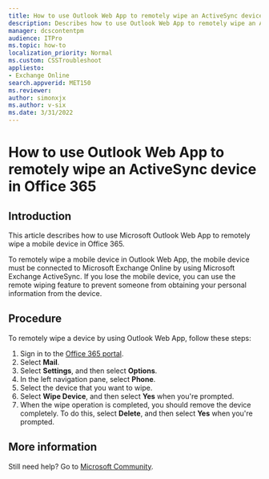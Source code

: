 ```yaml
---
title: How to use Outlook Web App to remotely wipe an ActiveSync device in Office 365
description: Describes how to use Outlook Web App to remotely wipe an ActiveSync device in Office 365.
manager: dcscontentpm
audience: ITPro
ms.topic: how-to
localization_priority: Normal
ms.custom: CSSTroubleshoot
appliesto: 
- Exchange Online
search.appverid: MET150
ms.reviewer: 
author: simonxjx
ms.author: v-six
ms.date: 3/31/2022
---
```


# How to use Outlook Web App to remotely wipe an ActiveSync device in Office 365

## Introduction

This article describes how to use Microsoft Outlook Web App to remotely wipe a mobile device in Office 365.

To remotely wipe a mobile device in Outlook Web App, the mobile device must be connected to Microsoft Exchange Online by using Microsoft Exchange ActiveSync. If you lose the mobile device, you can use the remote wiping feature to prevent someone from obtaining your personal information from the device.

## Procedure

To remotely wipe a device by using Outlook Web App, follow these steps:

1. Sign in to the [Office 365 portal](https://portal.office.com).
2. Select **Mail**.
3. Select **Settings**, and then select **Options**.
4. In the left navigation pane, select **Phone**.
5. Select the device that you want to wipe.
6. Select **Wipe Device**, and then select **Yes** when you're prompted.
7. When the wipe operation is completed, you should remove the device completely. To do this, select **Delete**, and then select **Yes** when you're prompted.

## More information

Still need help? Go to [Microsoft Community](https://answers.microsoft.com/).
